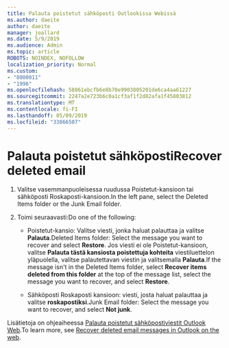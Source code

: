 ```yaml
---
title: Palauta poistetut sähköposti Outlookissa Webissä
ms.author: daeite
author: daeite
manager: joallard
ms.date: 5/9/2019
ms.audience: Admin
ms.topic: article
ROBOTS: NOINDEX, NOFOLLOW
localization_priority: Normal
ms.custom:
- "8000011"
- "1996"
ms.openlocfilehash: 58861ebcfb6e8b70e9903805201de6ca4aa61227
ms.sourcegitcommit: 2247a2e723b6c0a1cf3af1f2d82afa1f45803812
ms.translationtype: MT
ms.contentlocale: fi-FI
ms.lasthandoff: 05/09/2019
ms.locfileid: "33866507"
---
```

# <a name="recover-deleted-email"></a><span data-ttu-id="c0a52-102">Palauta poistetut sähköposti</span><span class="sxs-lookup"><span data-stu-id="c0a52-102">Recover deleted email</span></span>

1. <span data-ttu-id="c0a52-103">Valitse vasemmanpuoleisessa ruudussa Poistetut-kansioon tai sähköposti Roskaposti-kansioon.</span><span class="sxs-lookup"><span data-stu-id="c0a52-103">In the left pane, select the Deleted Items folder or the Junk Email folder.</span></span>

2. <span data-ttu-id="c0a52-104">Toimi seuraavasti:</span><span class="sxs-lookup"><span data-stu-id="c0a52-104">Do one of the following:</span></span>

    - <span data-ttu-id="c0a52-105">Poistetut-kansio: Valitse viesti, jonka haluat palauttaa ja valitse **Palauta**.</span><span class="sxs-lookup"><span data-stu-id="c0a52-105">Deleted Items folder: Select the message you want to recover and select **Restore**.</span></span> <span data-ttu-id="c0a52-106">Jos viesti ei ole Poistetut-kansioon, valitse **Palauta tästä kansiosta poistettuja kohteita** viestiluettelon yläpuolella, valitse palautettavan viestin ja valitsemalla **Palauta**.</span><span class="sxs-lookup"><span data-stu-id="c0a52-106">If the message isn't in the Deleted Items folder, select **Recover items deleted from this folder** at the top of the message list, select the message you want to recover, and select **Restore**.</span></span>

    - <span data-ttu-id="c0a52-107">Sähköposti Roskaposti kansioon: viesti, josta haluat palauttaa ja valitse **roskapostiksi**.</span><span class="sxs-lookup"><span data-stu-id="c0a52-107">Junk Email folder: Select the message you want to recover, and select **Not junk**.</span></span>

<span data-ttu-id="c0a52-108">Lisätietoja on ohjeaiheessa [Palauta poistetut sähköpostiviestit Outlook Web](https://support.office.com/article/a8ca78ac-4721-4066-95dd-571842e9fb11).</span><span class="sxs-lookup"><span data-stu-id="c0a52-108">To learn more, see [Recover deleted email messages in Outlook on the web](https://support.office.com/article/a8ca78ac-4721-4066-95dd-571842e9fb11).</span></span>